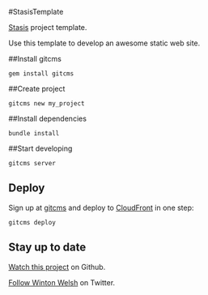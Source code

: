 #StasisTemplate

[Stasis](http://stasis.me) project template.

Use this template to develop an awesome static web site.

##Install gitcms

	gem install gitcms

##Create project

	gitcms new my_project

##Install dependencies

	bundle install

##Start developing

	gitcms server

## Deploy

Sign up at [gitcms](http://gitcms.com) and deploy to [CloudFront](http://aws.amazon.com/cloudfront) in one step:

	gitcms deploy

## Stay up to date

[Watch this project](https://github.com/winton/stasis_template#) on Github.

[Follow Winton Welsh](http://twitter.com/intent/user?screen_name=wintonius) on Twitter.
